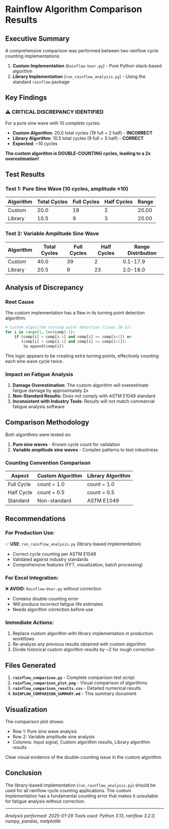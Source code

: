 # Rainflow Algorithm Comparison Results

## Executive Summary

A comprehensive comparison was performed between two rainflow cycle counting implementations:
1. **Custom Implementation** (`Rainflow-User.py`) - Pure Python stack-based algorithm
2. **Library Implementation** (`run_rainflow_analysis.py`) - Using the standard `rainflow` package

## Key Findings

### ⚠️ CRITICAL DISCREPANCY IDENTIFIED

For a pure sine wave with 10 complete cycles:
- **Custom Algorithm**: 20.0 total cycles (19 full + 2 half) - **INCORRECT**
- **Library Algorithm**: 10.5 total cycles (9 full + 3 half) - **CORRECT**
- **Expected**: ~10 cycles

**The custom algorithm is DOUBLE-COUNTING cycles, leading to a 2x overestimation!**

## Test Results

### Test 1: Pure Sine Wave (10 cycles, amplitude ±10)

| Algorithm | Total Cycles | Full Cycles | Half Cycles | Range |
|-----------|-------------|-------------|-------------|-------|
| Custom    | 20.0        | 19          | 2           | 20.00 |
| Library   | 10.5        | 9           | 3           | 20.00 |

### Test 2: Variable Amplitude Sine Wave

| Algorithm | Total Cycles | Full Cycles | Half Cycles | Range Distribution |
|-----------|-------------|-------------|-------------|-------------------|
| Custom    | 40.0        | 39          | 2           | 0.1-17.9         |
| Library   | 20.5        | 9           | 23          | 2.0-18.0         |

## Analysis of Discrepancy

### Root Cause
The custom implementation has a flaw in its turning point detection algorithm:

```python
# Custom algorithm turning point detection (lines 28-32)
for i in range(1, len(comp)-1):
    if (comp[i] > comp[i-1] and comp[i] >= comp[i+1]) or 
       (comp[i] < comp[i-1] and comp[i] <= comp[i+1]):
        tp.append(comp[i])
```

This logic appears to be creating extra turning points, effectively counting each sine wave cycle twice.

### Impact on Fatigue Analysis

1. **Damage Overestimation**: The custom algorithm will overestimate fatigue damage by approximately 2x
2. **Non-Standard Results**: Does not comply with ASTM E1049 standard
3. **Inconsistent with Industry Tools**: Results will not match commercial fatigue analysis software

## Comparison Methodology

Both algorithms were tested on:
1. **Pure sine waves** - Known cycle count for validation
2. **Variable amplitude sine waves** - Complex patterns to test robustness

### Counting Convention Comparison

| Aspect | Custom Algorithm | Library Algorithm |
|--------|-----------------|-------------------|
| Full Cycle | count = 1.0 | count = 1.0 |
| Half Cycle | count = 0.5 | count = 0.5 |
| Standard | Non-standard | ASTM E1049 |

## Recommendations

### For Production Use:
✅ **USE**: `run_rainflow_analysis.py` (library-based implementation)
- Correct cycle counting per ASTM E1049
- Validated against industry standards
- Comprehensive features (FFT, visualization, batch processing)

### For Excel Integration:
❌ **AVOID**: `Rainflow-User.py` without correction
- Contains double-counting error
- Will produce incorrect fatigue life estimates
- Needs algorithm correction before use

### Immediate Actions:
1. Replace custom algorithm with library implementation in production workflows
2. Re-analyze any previous results obtained with custom algorithm
3. Divide historical custom algorithm results by ~2 for rough correction

## Files Generated

1. **`rainflow_comparison.py`** - Complete comparison test script
2. **`rainflow_comparison_plot.png`** - Visual comparison of algorithms
3. **`rainflow_comparison_results.csv`** - Detailed numerical results
4. **`RAINFLOW_COMPARISON_SUMMARY.md`** - This summary document

## Visualization

The comparison plot shows:
- Row 1: Pure sine wave analysis
- Row 2: Variable amplitude sine analysis
- Columns: Input signal, Custom algorithm results, Library algorithm results

Clear visual evidence of the double-counting issue in the custom algorithm.

## Conclusion

The library-based implementation (`run_rainflow_analysis.py`) should be used for all rainflow cycle counting applications. The custom implementation has a fundamental counting error that makes it unsuitable for fatigue analysis without correction.

---

*Analysis performed: 2025-01-29*
*Tools used: Python 3.13, rainflow 3.2.0, numpy, pandas, matplotlib*